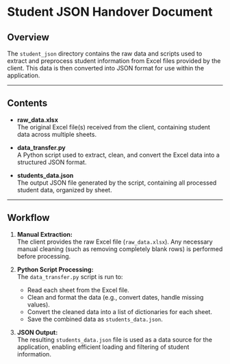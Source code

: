 
# Student JSON Handover Document

## Overview

The `student_json` directory contains the raw data and scripts used to extract and preprocess student information from Excel files provided by the client. This data is then converted into JSON format for use within the application.

---

## Contents

- **raw_data.xlsx**  
  The original Excel file(s) received from the client, containing student data across multiple sheets.

- **data_transfer.py**  
  A Python script used to extract, clean, and convert the Excel data into a structured JSON format.

- **students_data.json**  
  The output JSON file generated by the script, containing all processed student data, organized by sheet.

---

## Workflow

1. **Manual Extraction:**  
   The client provides the raw Excel file (`raw_data.xlsx`). Any necessary manual cleaning (such as removing completely blank rows) is performed before processing.

2. **Python Script Processing:**  
   The `data_transfer.py` script is run to:
   - Read each sheet from the Excel file.
   - Clean and format the data (e.g., convert dates, handle missing values).
   - Convert the cleaned data into a list of dictionaries for each sheet.
   - Save the combined data as `students_data.json`.

3. **JSON Output:**  
   The resulting `students_data.json` file is used as a data source for the application, enabling efficient loading and filtering of student information.


        